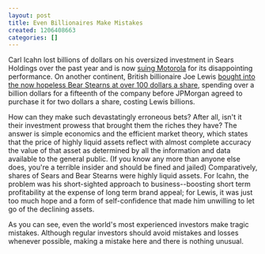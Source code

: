 ```yaml
---
layout: post
title: Even Billionaires Make Mistakes
created: 1206408663
categories: []
---
```

Carl Icahn lost billions of dollars on his oversized investment in Sears Holdings over the past year and is now <a href="http://www.nytimes.com/2008/03/24/technology/24rticahn-web.html" rel="external">suing Motorola</a> for its disappointing performance. On another continent, British billionaire Joe Lewis <a href="http://www.nj.com/business/index.ssf/2008/03/who_is_bear_stearns_investor_j.html" rel="external">bought into the now hopeless Bear Stearns at over 100 dollars a share</a>, spending over a billion dollars for a fifteenth of the company before JPMorgan agreed to purchase it for two dollars a share, costing Lewis billions.

How can they make such devastatingly erroneous bets? After all, isn't it their investment prowess that brought them the riches they have? The answer is simple economics and the efficient market theory, which states that the price of highly liquid assets reflect with almost complete accuracy the value of that asset as determined by all the information and data available to the general public. (If you know any more than anyone else does, you're a terrible insider and should be fined and jailed) Comparatively, shares of Sears and Bear Stearns were highly liquid assets. For Icahn, the problem was his short-sighted approach to business--boosting short term profitability at the expense of long term brand appeal; for Lewis, it was just too much hope and a form of self-confidence that made him unwilling to let go of the declining assets.

As you can see, even the world's most experienced investors make tragic mistakes. Although regular investors should avoid mistakes and losses whenever possible, making a mistake here and there is nothing unusual.
